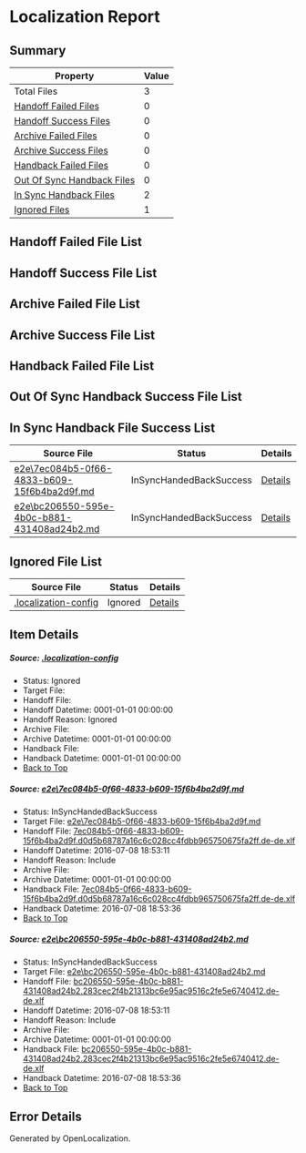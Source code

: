 # <a name='report-top'></a> Localization Report

## Summary
 Property | Value 
 -------- | ----- 
 Total Files | 3
[ Handoff Failed Files ](#handoff-failed-list)| 0
[ Handoff Success Files ](#handoff-success-list)| 0
[ Archive Failed Files ](#archive-failed-list)| 0
[ Archive Success Files ](#archive-success-list)| 0
[ Handback Failed Files ](#handback-failed-list)| 0
[ Out Of Sync Handback Files ](#outofsync-handback-success-list)| 0
[ In Sync Handback Files ](#insync-handback-success-list)| 2
[ Ignored Files ](#ignored-list)| 1

## <a name='handoff-failed-list'></a> Handoff Failed File List

## <a name='handoff-success-list'></a> Handoff Success File List

## <a name='archive-failed-list'></a> Archive Failed File List

## <a name='archive-success-list'></a> Archive Success File List

## <a name='handback-failed-list'></a> Handback Failed File List

## <a name='outofsync-handback-success-list'></a> Out Of Sync Handback Success File List

## <a name='insync-handback-success-list'></a> In Sync Handback File Success List
 Source File | Status | Details 
 ----------- | ------ | ------- 
 [e2e\7ec084b5-0f66-4833-b609-15f6b4ba2d9f.md](https://github.com/OpenLocalizationTestOrg/oltest/blob/f249446ebaac14a42bbd4cc9b323c45fc8f8029d/e2e/7ec084b5-0f66-4833-b609-15f6b4ba2d9f.md) | InSyncHandedBackSuccess | [Details](#fecd9a45581c3faaa107a8c35d297a83559761151)
 [e2e\bc206550-595e-4b0c-b881-431408ad24b2.md](https://github.com/OpenLocalizationTestOrg/oltest/blob/f249446ebaac14a42bbd4cc9b323c45fc8f8029d/e2e/bc206550-595e-4b0c-b881-431408ad24b2.md) | InSyncHandedBackSuccess | [Details](#2daaa73cde54e49cf6069128f28a5aae2e198ef92)

## <a name='ignored-list'></a> Ignored File List
 Source File | Status | Details 
 ----------- | ------ | ------- 
 [.localization-config](https://github.com/OpenLocalizationTestOrg/oltest/blob/f249446ebaac14a42bbd4cc9b323c45fc8f8029d/.localization-config) | Ignored | [Details](#3d4f252ac210baf56311d7e97dcc2db10974dbd20)

## Item Details
##### <a name='3d4f252ac210baf56311d7e97dcc2db10974dbd20'></a> Source: [.localization-config](https://github.com/OpenLocalizationTestOrg/oltest/blob/f249446ebaac14a42bbd4cc9b323c45fc8f8029d/.localization-config)
* Status: Ignored
* Target File: 
* Handoff File: 
* Handoff Datetime: 0001-01-01 00:00:00
* Handoff Reason: Ignored
* Archive File: 
* Archive Datetime: 0001-01-01 00:00:00
* Handback File: 
* Handback Datetime: 0001-01-01 00:00:00
* [Back to Top](#report-top)

##### <a name='fecd9a45581c3faaa107a8c35d297a83559761151'></a> Source: [e2e\7ec084b5-0f66-4833-b609-15f6b4ba2d9f.md](https://github.com/OpenLocalizationTestOrg/oltest/blob/f249446ebaac14a42bbd4cc9b323c45fc8f8029d/e2e/7ec084b5-0f66-4833-b609-15f6b4ba2d9f.md)
* Status: InSyncHandedBackSuccess
* Target File: [e2e\7ec084b5-0f66-4833-b609-15f6b4ba2d9f.md](https://github.com/OpenLocalizationTestOrg/oltest-dede-fly/blob/0421a1f3069756aae2a7c3a0344c0abf6a73f560/e2e/7ec084b5-0f66-4833-b609-15f6b4ba2d9f.md)
* Handoff File: [7ec084b5-0f66-4833-b609-15f6b4ba2d9f.d0d5b68787a16c6c028cc4fdbb965750675fa2ff.de-de.xlf](https://github.com/OpenLocalizationTestOrg/olhandoff-e2e/blob/de0365216470ef28d8d858a99dc46762547006d3/ol-handoff/OpenLocalizationTestOrg/oltest-dede-fly/ci/ht/7ec084b5-0f66-4833-b609-15f6b4ba2d9f.d0d5b68787a16c6c028cc4fdbb965750675fa2ff.de-de.xlf)
* Handoff Datetime: 2016-07-08 18:53:11
* Handoff Reason: Include
* Archive File: 
* Archive Datetime: 0001-01-01 00:00:00
* Handback File: [7ec084b5-0f66-4833-b609-15f6b4ba2d9f.d0d5b68787a16c6c028cc4fdbb965750675fa2ff.de-de.xlf](https://github.com/OpenLocalizationTestOrg/olhandback-e2e/blob/0df8efcf433f995c13a0ea9d8c97aa0b50dcd3a8/ol-handback/OpenLocalizationTestOrg/oltest-dede-fly/ci/ht/7ec084b5-0f66-4833-b609-15f6b4ba2d9f.d0d5b68787a16c6c028cc4fdbb965750675fa2ff.de-de.xlf)
* Handback Datetime: 2016-07-08 18:53:36
* [Back to Top](#report-top)

##### <a name='2daaa73cde54e49cf6069128f28a5aae2e198ef92'></a> Source: [e2e\bc206550-595e-4b0c-b881-431408ad24b2.md](https://github.com/OpenLocalizationTestOrg/oltest/blob/f249446ebaac14a42bbd4cc9b323c45fc8f8029d/e2e/bc206550-595e-4b0c-b881-431408ad24b2.md)
* Status: InSyncHandedBackSuccess
* Target File: [e2e\bc206550-595e-4b0c-b881-431408ad24b2.md](https://github.com/OpenLocalizationTestOrg/oltest-dede-fly/blob/0421a1f3069756aae2a7c3a0344c0abf6a73f560/e2e/bc206550-595e-4b0c-b881-431408ad24b2.md)
* Handoff File: [bc206550-595e-4b0c-b881-431408ad24b2.283cec2f4b21313bc6e95ac9516c2fe5e6740412.de-de.xlf](https://github.com/OpenLocalizationTestOrg/olhandoff-e2e/blob/de0365216470ef28d8d858a99dc46762547006d3/ol-handoff/OpenLocalizationTestOrg/oltest-dede-fly/ci/ht/bc206550-595e-4b0c-b881-431408ad24b2.283cec2f4b21313bc6e95ac9516c2fe5e6740412.de-de.xlf)
* Handoff Datetime: 2016-07-08 18:53:11
* Handoff Reason: Include
* Archive File: 
* Archive Datetime: 0001-01-01 00:00:00
* Handback File: [bc206550-595e-4b0c-b881-431408ad24b2.283cec2f4b21313bc6e95ac9516c2fe5e6740412.de-de.xlf](https://github.com/OpenLocalizationTestOrg/olhandback-e2e/blob/0df8efcf433f995c13a0ea9d8c97aa0b50dcd3a8/ol-handback/OpenLocalizationTestOrg/oltest-dede-fly/ci/ht/bc206550-595e-4b0c-b881-431408ad24b2.283cec2f4b21313bc6e95ac9516c2fe5e6740412.de-de.xlf)
* Handback Datetime: 2016-07-08 18:53:36
* [Back to Top](#report-top)


## Error Details

Generated by OpenLocalization.

